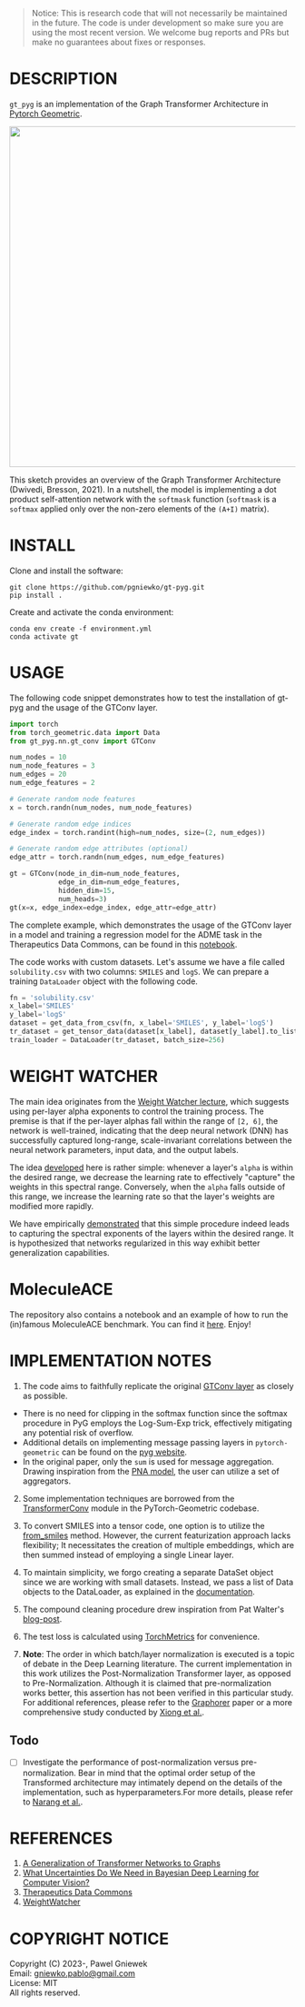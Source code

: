 >Notice: This is research code that will not necessarily be maintained in the future.
>The code is under development so make sure you are using the most recent version.
>We welcome bug reports and PRs but make no guarantees about fixes or responses.

DESCRIPTION
===========
```gt_pyg``` is an implementation of the Graph Transformer Architecture in [Pytorch Geometric](https://pytorch-geometric.readthedocs.io/en/latest/).

<p align="center"><img src="./assets/gt_v0.5.png" width="600"></p>        

This sketch provides an overview of the Graph Transformer Architecture (Dwivedi, Bresson, 2021). In a nutshell, the model is implementing a dot product self-attention network with the `softmask` function (`softmask` is a `softmax` applied only over the non-zero elements of the `(A+I)` matrix).                

INSTALL
=======

Clone and install the software:
```
git clone https://github.com/pgniewko/gt-pyg.git
pip install .
```

Create and activate the conda environment:
    
```
conda env create -f environment.yml
conda activate gt
```


USAGE
=====

The following code snippet demonstrates how to test the installation of gt-pyg and the usage of the GTConv layer.

```python
import torch
from torch_geometric.data import Data
from gt_pyg.nn.gt_conv import GTConv

num_nodes = 10
num_node_features = 3
num_edges = 20
num_edge_features = 2

# Generate random node features
x = torch.randn(num_nodes, num_node_features)

# Generate random edge indices
edge_index = torch.randint(high=num_nodes, size=(2, num_edges))

# Generate random edge attributes (optional)
edge_attr = torch.randn(num_edges, num_edge_features)

gt = GTConv(node_in_dim=num_node_features, 
            edge_in_dim=num_edge_features,
            hidden_dim=15, 
            num_heads=3)
gt(x=x, edge_index=edge_index, edge_attr=edge_attr)
```

The complete example, which demonstrates the usage of the GTConv layer in a model and training a regression model for the ADME task in the Therapeutics Data Commons, can be found in this [notebook](https://github.com/pgniewko/gt-pyg/blob/main/nbs/GT-TDC-ADME.ipynb).


The code works with custom datasets. Let's assume we have a file called `solubility.csv` with two columns: `SMILES` and `logS`. We can prepare a training `DataLoader` object with the following code.
```python
fn = 'solubility.csv'
x_label='SMILES'
y_label='logS'
dataset = get_data_from_csv(fn, x_label='SMILES', y_label='logS')
tr_dataset = get_tensor_data(dataset[x_label], dataset[y_label].to_list(), pe_dim=6)
train_loader = DataLoader(tr_dataset, batch_size=256)
```

WEIGHT WATCHER 
==============
The main idea originates from the [Weight Watcher lecture](https://www.youtube.com/watch?v=Tnafo6JVoJs&ab_channel=SanFranciscoBayACM), which suggests using per-layer alpha exponents to control the training process. The premise is that if the per-layer alphas fall within the range of `[2, 6]`, the network is well-trained, indicating that the deep neural network (DNN) has successfully captured long-range, scale-invariant correlations between the neural network parameters, input data, and the output labels.

The idea [developed](https://github.com/pgniewko/gt-pyg/blob/8dbb7bc684f84e0692bb8db14fc33c6de7ffdc18/gt_pyg/util/ww_utils.py#L61) here is rather simple: whenever a layer's `alpha` is within the desired range, we decrease the learning rate to effectively "capture" the weights in this spectral range. Conversely, when the `alpha` falls outside of this range, we increase the learning rate so that the layer's weights are modified more rapidly.

We have empirically [demonstrated](https://github.com/pgniewko/gt-pyg/blob/main/nbs/GT-WW.ipynb) that this simple procedure indeed leads to capturing the spectral exponents of the layers within the desired range. It is hypothesized that networks regularized in this way exhibit better generalization capabilities.


MoleculeACE
===========
The repository also contains a notebook and an example of how to run the (in)famous MoleculeACE benchmark. You can find it [here](). Enjoy!
    

IMPLEMENTATION NOTES
====================

1. The code aims to faithfully replicate the original [GTConv layer](https://github.com/xbresson/CS6208_2023/blob/main/codes/labs_lecture07/03_graph_transformers_regression_exercise.ipynb) as closely as possible.                      
  * There is no need for clipping in the softmax function since the softmax procedure in PyG employs the Log-Sum-Exp trick, effectively mitigating any potential risk of overflow.                    
  * Additional details on implementing message passing layers in `pytorch-geometric` can be found on the [pyg website](https://pytorch-geometric.readthedocs.io/en/latest/notes/create_gnn.html).              
  * In the original paper, only the `sum` is used for message aggregation. Drawing inspiration from the [PNA model](https://arxiv.org/abs/2004.05718), the user can utilize a set of aggregators.                 
2. Some implementation techniques are borrowed from the [TransformerConv](https://github.com/pyg-team/pytorch_geometric/blob/master/torch_geometric/nn/conv/transformer_conv.py) module in the PyTorch-Geometric codebase.

3. To convert SMILES into a tensor code, one option is to utilize the [from_smiles](https://pytorch-geometric.readthedocs.io/en/latest/modules/utils.html#torch_geometric.utils.from_smiles) method. However, the current featurization approach lacks flexibility; It necessitates the creation of multiple embeddings, which are then summed instead of employing a single Linear layer.

4. To maintain simplicity, we forgo creating a separate DataSet object since we are working with small datasets. Instead, we pass a list of Data objects to the DataLoader, as explained in the [documentation](https://pytorch-geometric.readthedocs.io/en/latest/tutorial/create_dataset.html).

5. The compound cleaning procedure drew inspiration from Pat Walter's [blog-post](https://practicalcheminformatics.blogspot.com/2023/06/getting-real-with-molecular-property.html).             

6. The test loss is calculated using [TorchMetrics](https://sebastianraschka.com/blog/2022/torchmetrics.html) for convenience.       


7. **Note**: The order in which batch/layer normalization is executed is a topic of debate in the Deep Learning literature. The current implementation in this work utilizes the Post-Normalization Transformer layer, as opposed to Pre-Normalization. Although it is claimed that pre-normalization works better, this assertion has not been verified in this particular study. For additional references, please refer to the [Graphorer](https://arxiv.org/abs/2106.05234) paper or a more comprehensive study conducted by [Xiong et al.](https://arxiv.org/abs/2002.04745).                  

## Todo

- [ ] Investigate the performance of post-normalization versus pre-normalization. Bear in mind that the optimal order setup of the Transformed architecture may intimately depend on the details of the implementation, such as hyperparameters.For more details, please refer to [Narang et al.](https://arxiv.org/abs/2102.11972).                  


REFERENCES
==========
1. [A Generalization of Transformer Networks to Graphs](https://arxiv.org/abs/2012.09699)
2. [What Uncertainties Do We Need in Bayesian Deep Learning for Computer Vision?](https://arxiv.org/abs/1703.04977)
3. [Therapeutics Data Commons](https://arxiv.org/abs/2102.09548)
4. [WeightWatcher](https://weightwatcher.ai/)

COPYRIGHT NOTICE
================
Copyright (C) 2023-, Pawel Gniewek                 
Email: gniewko.pablo@gmail.com                          
License: MIT                      
All rights reserved.                     
